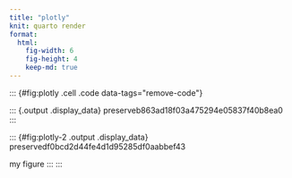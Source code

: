 ```yaml
---
title: "plotly"
knit: quarto render
format: 
  html:
    fig-width: 6
    fig-height: 4
    keep-md: true
---
```


::: {#fig:plotly .cell .code data-tags="remove-code"}

::: {.output .display_data}
preserveb863ad18f03a475294e05837f40b8ea0
:::

::: {#fig:plotly-2 .output .display_data}
preservedf0bcd2d44fe4d1d95285df0aabbef43

my figure
:::
:::

